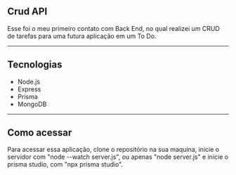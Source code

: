 ## Crud API

Esse foi o meu primeiro contato com Back End, no qual realizei um CRUD de tarefas para uma futura aplicação em um To Do.

---

## Tecnologias

- Node.js
- Express
- Prisma
- MongoDB

---

## Como acessar

Para acessar essa aplicação, clone o repositório na sua maquina, inicie o servidor com "node --watch server.js", ou apenas "node server.js" e inicie o prisma studio, com "npx prisma studio".  
